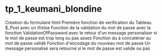 # tp_1_keumani_blondine

Creation du formulaire html
Première fonction de verification du Tableau $\_Post avec un if/else
Fonction de la validation du mot de passe avec la fonction ValidationOfPassword avec le retour d'un message personaliser si le mot de passe est trop long ou pas assez
Fonction du <Salt> à concatèner au mot de passe validé
Fonction d'encodage du nouveau mot de passe
Un message personalisé sera retourné si le mot de passe est valide ou pas
